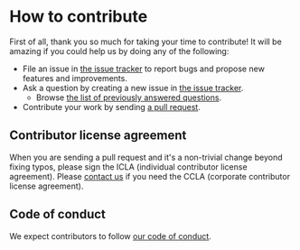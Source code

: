 # How to contribute

First of all, thank you so much for taking your time to contribute!
It will be amazing if you could help us by doing any of the following:

- File an issue in [the issue tracker](https://github.com/line/figma-translator-vue-plugin-sample/issues) to report
  bugs and propose new features and improvements.
- Ask a question by creating a new issue in
  [the issue tracker](https://github.com/line/figma-translator-vue-plugin-sample/issues).
    - Browse
      [the list of previously answered questions](https://github.com/line/figma-translator-vue-plugin-sample/issues?q=label%3Aquestion).
- Contribute your work by sending
  [a pull request](https://github.com/line/figma-translator-vue-plugin-sample/pulls).

## Contributor license agreement

When you are sending a pull request and it's a non-trivial change beyond fixing typos, please sign
the ICLA (individual contributor license agreement). Please
[contact us](mailto:dl_oss_dev@linecorp.com) if you need the CCLA (corporate contributor license agreement).

## Code of conduct

We expect contributors to follow [our code of conduct](CODE_OF_CONDUCT.md).